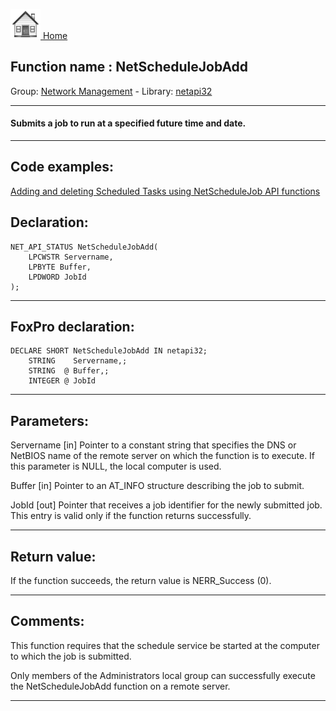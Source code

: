 [<img src="../../images/home.png"> Home ](https://github.com/VFPX/Win32API)  

## Function name : NetScheduleJobAdd
Group: [Network Management](../../functions_group.md#Network_Management)  -  Library: [netapi32](../../libraries.md#netapi32)  
***  


#### Submits a job to run at a specified future time and date.

***  


## Code examples:
[Adding and deleting Scheduled Tasks using NetScheduleJob API functions](../../samples/sample_490.md)  

## Declaration:
```foxpro  
NET_API_STATUS NetScheduleJobAdd(
	LPCWSTR Servername,
	LPBYTE Buffer,
	LPDWORD JobId
);  
```  
***  


## FoxPro declaration:
```foxpro  
DECLARE SHORT NetScheduleJobAdd IN netapi32;
	STRING    Servername,;
	STRING  @ Buffer,;
	INTEGER @ JobId  
```  
***  


## Parameters:
Servername 
[in] Pointer to a constant string that specifies the DNS or NetBIOS name of the remote server on which the function is to execute. If this parameter is NULL, the local computer is used.

Buffer 
[in] Pointer to an AT_INFO structure describing the job to submit. 

JobId 
[out] Pointer that receives a job identifier for the newly submitted job. This entry is valid only if the function returns successfully.  
***  


## Return value:
If the function succeeds, the return value is NERR_Success (0).  
***  


## Comments:
This function requires that the schedule service be started at the computer to which the job is submitted.  
  
Only members of the Administrators local group can successfully execute the NetScheduleJobAdd function on a remote server.  
  
***  

